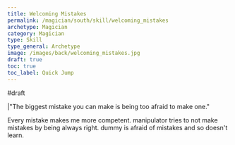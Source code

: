 ```yaml
---
title: Welcoming Mistakes
permalink: /magician/south/skill/welcoming_mistakes
archetype: Magician
category: Magician
type: Skill
type_general: Archetype
image: /images/back/welcoming_mistakes.jpg
draft: true
toc: true
toc_label: Quick Jump
---
```

#draft   
  
|"The biggest mistake you can make is being too afraid to make one."  
  
Every mistake makes me more competent. manipulator tries to not make mistakes by being always right. dummy is afraid of mistakes and so doesn't learn. 
